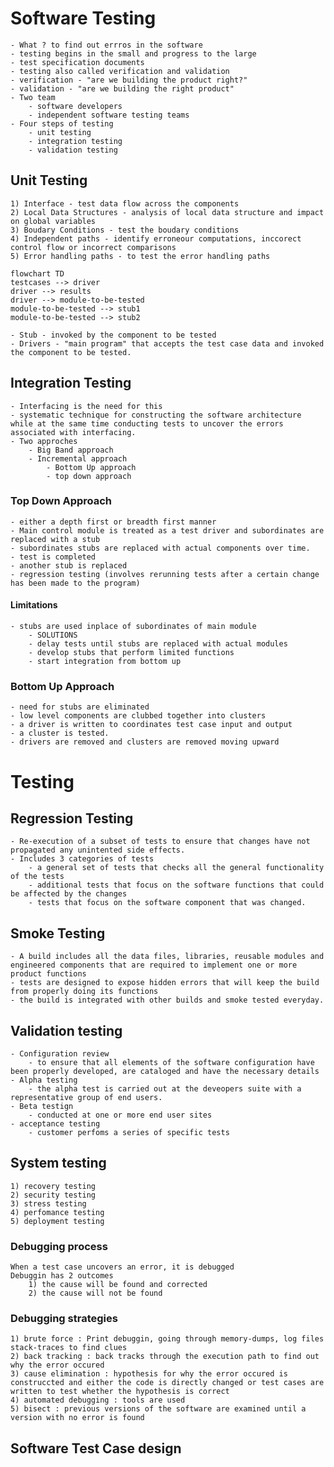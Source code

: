 # Software Testing
	- What ? to find out errros in the software
	- testing begins in the small and progress to the large
	- test specification documents
	- testing also called verification and validation
	- verification - "are we building the product right?"
	- validation - "are we building the right product"
	- Two team
		- software developers
		- independent software testing teams
	- Four steps of testing
		- unit testing
		- integration testing
		- validation testing

## Unit Testing
	1) Interface - test data flow across the components
	2) Local Data Structures - analysis of local data structure and impact on global variables
	3) Boudary Conditions - test the boudary conditions
	4) Independent paths - identify erroneour computations, inccorect control flow or incorrect comparisons
	5) Error handling paths - to test the error handling paths

```mermaid
flowchart TD
testcases --> driver
driver --> results
driver --> module-to-be-tested
module-to-be-tested --> stub1
module-to-be-tested --> stub2
```
	- Stub - invoked by the component to be tested
	- Drivers - "main program" that accepts the test case data and invoked the component to be tested.
## Integration Testing
	- Interfacing is the need for this
	- systematic technique for constructing the software architecture while at the same time conducting tests to uncover the errors associated with interfacing.
	- Two approches
		- Big Band approach
		- Incremental approach	
			- Bottom Up approach 
			- top down approach
### Top Down Approach
	- either a depth first or breadth first manner
	- Main control module is treated as a test driver and subordinates are replaced with a stub
	- subordinates stubs are replaced with actual components over time.
	- test is completed
	- another stub is replaced
	- regression testing (involves rerunning tests after a certain change has been made to the program)
#### Limitations
	- stubs are used inplace of subordinates of main module
		- SOLUTIONS
		- delay tests until stubs are replaced with actual modules
		- develop stubs that perform limited functions
		- start integration from bottom up
### Bottom Up Approach
	- need for stubs are eliminated
	- low level components are clubbed together into clusters
	- a driver is written to coordinates test case input and output 
	- a cluster is tested. 
	- drivers are removed and clusters are removed moving upward

# Testing
## Regression Testing
	- Re-execution of a subset of tests to ensure that changes have not propagated any unintented side effects.
	- Includes 3 categories of tests
		- a general set of tests that checks all the general functionality of the tests
		- additional tests that focus on the software functions that could be affected by the changes
		- tests that focus on the software component that was changed.
## Smoke Testing
	- A build includes all the data files, libraries, reusable modules and engineered components that are required to implement one or more product functions
	- tests are designed to expose hidden errors that will keep the build from properly doing its functions
	- the build is integrated with other builds and smoke tested everyday.
## Validation testing
	- Configuration review
		- to ensure that all elements of the software configuration have been properly developed, are cataloged and have the necessary details
	- Alpha testing
		- the alpha test is carried out at the deveopers suite with a representative group of end users.
	- Beta testign
		- conducted at one or more end user sites
	- acceptance testing 
		- customer perfoms a series of specific tests
## System testing
	1) recovery testing
	2) security testing
	3) stress testing
	4) perfomance testing
	5) deployment testing

### Debugging process
	When a test case uncovers an error, it is debugged
	Debuggin has 2 outcomes
		1) the cause will be found and corrected
		2) the cause will not be found

### Debugging strategies
	1) brute force : Print debuggin, going through memory-dumps, log files stack-traces to find clues
	2) back tracking : back tracks through the execution path to find out why the error occured
	3) cause elimination : hypothesis for why the error occured is construccted and either the code is directly changed or test cases are written to test whether the hypothesis is correct
	4) automated debugging : tools are used
	5) bisect : previous versions of the software are examined until a version with no error is found

## Software Test Case design
	